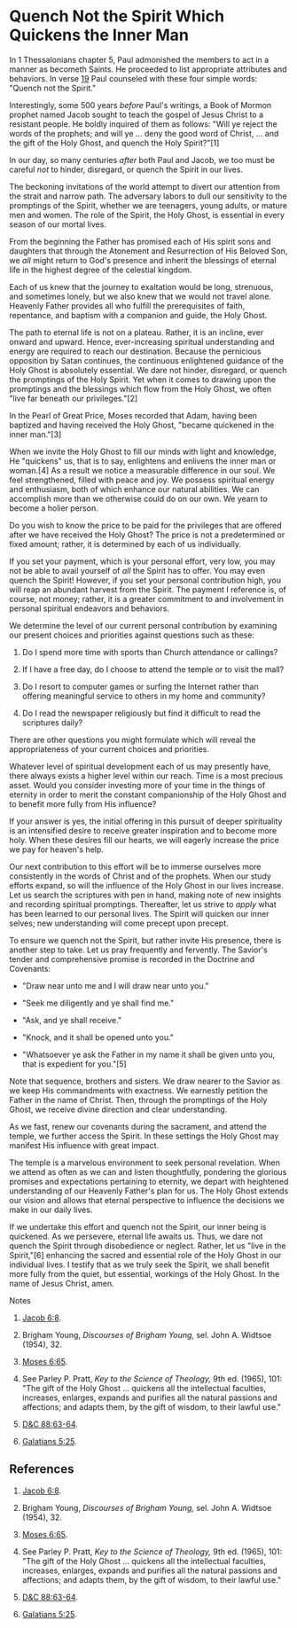 # Quench Not the Spirit Which Quickens the Inner Man

In 1 Thessalonians chapter 5, Paul admonished the members to act in a manner
as becometh Saints. He proceeded to list appropriate attributes and behaviors.
In verse [19](https://www.lds.org/scriptures/nt/1-thes/5.19?lang=eng#18) Paul
counseled with these four simple words: "Quench not the Spirit."

Interestingly, some 500 years _before_ Paul's writings, a Book of Mormon
prophet named Jacob sought to teach the gospel of Jesus Christ to a resistant
people. He boldly inquired of them as follows: "Will ye reject the words of
the prophets; and will ye ... deny the good word of Christ, ... and the gift of
the Holy Ghost, and quench the Holy Spirit?"[1]

In our day, so many centuries _after_ both Paul and Jacob, we too must be
careful _not_ to hinder, disregard, or quench the Spirit in our lives.

The beckoning invitations of the world attempt to divert our attention from
the strait and narrow path. The adversary labors to dull our sensitivity to
the promptings of the Spirit, whether we are teenagers, young adults, or
mature men and women. The role of the Spirit, the Holy Ghost, is essential in
every season of our mortal lives.

From the beginning the Father has promised each of His spirit sons and
daughters that through the Atonement and Resurrection of His Beloved Son, we
_all_ might return to God's presence and inherit the blessings of eternal life
in the highest degree of the celestial kingdom.

Each of us knew that the journey to exaltation would be long, strenuous, and
sometimes lonely, but we also knew that we would not travel alone. Heavenly
Father provides all who fulfill the prerequisites of faith, repentance, and
baptism with a companion and guide, the Holy Ghost.

The path to eternal life is not on a plateau. Rather, it is an incline, ever
onward and upward. Hence, ever-increasing spiritual understanding and energy
are required to reach our destination. Because the pernicious opposition by
Satan continues, the continuous enlightened guidance of the Holy Ghost is
absolutely essential. We dare not hinder, disregard, or quench the promptings
of the Holy Spirit. Yet when it comes to drawing upon the promptings and the
blessings which flow from the Holy Ghost, we often "live far beneath our
privileges."[2]

In the Pearl of Great Price, Moses recorded that Adam, having been baptized
and having received the Holy Ghost, "became quickened in the inner man."[3]

When we invite the Holy Ghost to fill our minds with light and knowledge, He
"quickens" us, that is to say, enlightens and enlivens the inner man or
woman.[4] As a result we notice a measurable difference in our soul. We feel
strengthened, filled with peace and joy. We possess spiritual energy and
enthusiasm, both of which enhance our natural abilities. We can accomplish
more than we otherwise could do on our own. We yearn to become a holier
person.

Do you wish to know the price to be paid for the privileges that are offered
after we have received the Holy Ghost? The price is not a predetermined or
fixed amount; rather, it is determined by each of us individually.

If you set your payment, which is your personal effort, very low, you may not
be able to avail yourself of _all_ the Spirit has to offer. You may even
quench the Spirit! However, if you set your personal contribution high, you
will reap an abundant harvest from the Spirit. The payment I reference is, of
course, not money; rather, it is a greater commitment to and involvement in
personal spiritual endeavors and behaviors.

We determine the level of our current personal contribution by examining our
present choices and priorities against questions such as these:

  1. Do I spend more time with sports than Church attendance or callings?

  2. If I have a free day, do I choose to attend the temple or to visit the mall?

  3. Do I resort to computer games or surfing the Internet rather than offering meaningful service to others in my home and community?

  4. Do I read the newspaper religiously but find it difficult to read the scriptures daily?

There are other questions you might formulate which will reveal the
appropriateness of your current choices and priorities.

Whatever level of spiritual development each of us may presently have, there
always exists a higher level within our reach. Time is a most precious asset.
Would you consider investing more of your time in the things of eternity in
order to merit the constant companionship of the Holy Ghost and to benefit
more fully from His influence?

If your answer is yes, the initial offering in this pursuit of deeper
spirituality is an intensified desire to receive greater inspiration and to
become more holy. When these desires fill our hearts, we will eagerly increase
the price we pay for heaven's help.

Our next contribution to this effort will be to immerse ourselves more
consistently in the words of Christ and of the prophets. When our study
efforts expand, so will the influence of the Holy Ghost in our lives increase.
Let us search the scriptures with pen in hand, making note of new insights and
recording spiritual promptings. Thereafter, let us strive to _apply_ what has
been learned to our personal lives. The Spirit will quicken our inner selves;
new understanding will come precept upon precept.

To ensure we quench not the Spirit, but rather invite His presence, there is
another step to take. Let us pray frequently and fervently. The Savior's
tender and comprehensive promise is recorded in the Doctrine and Covenants:

  * "Draw near unto me and I will draw near unto you."

  * "Seek me diligently and ye shall find me."

  * "Ask, and ye shall receive."

  * "Knock, and it shall be opened unto you."

  * "Whatsoever ye ask the Father in my name it shall be given unto you, that is expedient for you."[5]

Note that sequence, brothers and sisters. We draw nearer to the Savior as we
keep His commandments with exactness. We earnestly petition the Father in the
name of Christ. Then, through the promptings of the Holy Ghost, we receive
divine direction and clear understanding.

As we fast, renew our covenants during the sacrament, and attend the temple,
we further access the Spirit. In these settings the Holy Ghost may manifest
His influence with great impact.

The temple is a marvelous environment to seek personal revelation. When we
attend as often as we can and listen thoughtfully, pondering the glorious
promises and expectations pertaining to eternity, we depart with heightened
understanding of our Heavenly Father's plan for us. The Holy Ghost extends our
vision and allows that eternal perspective to influence the decisions we make
in our daily lives.

If we undertake this effort and quench not the Spirit, our inner being is
quickened. As we persevere, eternal life awaits us. Thus, we dare not quench
the Spirit through disobedience or neglect. Rather, let us "live in the
Spirit,"[6] enhancing the sacred and essential role of the Holy Ghost in our
individual lives. I testify that as we truly seek the Spirit, we shall benefit
more fully from the quiet, but essential, workings of the Holy Ghost. In the
name of Jesus Christ, amen.

Notes

  1. [Jacob 6:8](https://www.lds.org/scriptures/bofm/jacob/6.8?lang=eng#7).

  2. Brigham Young, _Discourses of Brigham Young,_ sel. John A. Widtsoe (1954), 32.

  3. [Moses 6:65](https://www.lds.org/scriptures/pgp/moses/6.65?lang=eng#64).

  4. See Parley P. Pratt, _Key to the Science of Theology,_ 9th ed. (1965), 101: "The gift of the Holy Ghost ... quickens all the intellectual faculties, increases, enlarges, expands and purifies all the natural passions and affections; and adapts them, by the gift of wisdom, to their lawful use."

  5. [D&amp;C 88:63-64](https://www.lds.org/scriptures/dc-testament/dc/88.63-64?lang=eng#62).

  6. [Galatians 5:25](https://www.lds.org/scriptures/nt/gal/5.25?lang=eng#24).

## References

  1.   [Jacob 6:8](https://www.lds.org/scriptures/bofm/jacob/6.8?lang=eng#7).

  2.  Brigham Young, _Discourses of Brigham Young,_ sel. John A. Widtsoe (1954), 32.

  3.   [Moses 6:65](https://www.lds.org/scriptures/pgp/moses/6.65?lang=eng#64).

  4.  See Parley P. Pratt, _Key to the Science of Theology,_ 9th ed. (1965), 101: "The gift of the Holy Ghost ... quickens all the intellectual faculties, increases, enlarges, expands and purifies all the natural passions and affections; and adapts them, by the gift of wisdom, to their lawful use."

  5.   [D&amp;C 88:63-64](https://www.lds.org/scriptures/dc-testament/dc/88.63-64?lang=eng#62).

  6.   [Galatians 5:25](https://www.lds.org/scriptures/nt/gal/5.25?lang=eng#24).

